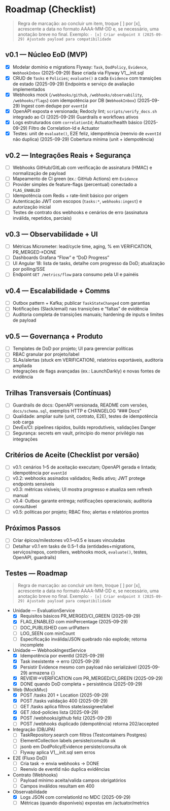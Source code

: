 # Roadmap (Checklist)

> Regra de marcação: ao concluir um item, troque [ ] por [x], acrescente a data no formato AAAA-MM-DD e, se necessário, uma anotação breve no final.
> Exemplo: `- [x] Criar endpoint X (2025-09-29) Ajustado payload para compatibilidade`

## v0.1 — Núcleo EoD (MVP)
- [x] Modelar domínio e migrations Flyway: `Task`, `DodPolicy`, `Evidence`, `WebhookInbox` (2025-09-29) Base criada via Flyway V1__init.sql
- [x] CRUD de `Tasks` e `Policies`; `evaluate()` a cada `Evidence` com transições de estado (2025-09-29) Endpoints e serviço de avaliação implementados
- [x] Webhooks mock (`/webhooks/github`, `/webhooks/observability`, `/webhooks/flags`) com idempotência por DB (`WebhookInbox`) (2025-09-29) Ingest com dedupe por `eventId`
- [x] OpenAPI exposta e versionada; Redocly lint; `scripts/verify_docs.sh` integrado ao CI (2025-09-29) Guardrails e workflows ativos
- [x] Logs estruturados com `correlationId`; Actuator/health básico (2025-09-29) Filtro de Correlation-Id e Actuator
- [x] Testes: unit de `evaluate()`, E2E feliz, idempotência (reenvio de `eventId` não duplica) (2025-09-29) Cobertura mínima (unit + idempotência)

## v0.2 — Integrações Reais + Segurança
- [ ] Webhooks GitHub/GitLab com verificação de assinatura (HMAC) e normalização de payload
- [ ] Mapeamento de CI green (ex.: GitHub Actions) em `Evidence`
- [ ] Provider simples de feature-flags (percentual) conectado a `FLAG_ENABLED`
- [ ] Idempotência com Redis + rate-limit básico por origem
- [ ] Autenticação JWT com escopos (`tasks:*`, `webhooks:ingest`) e autorização inicial
- [ ] Testes de contrato dos webhooks e cenários de erro (assinatura inválida, repetidos, parciais)

## v0.3 — Observabilidade + UI
- [ ] Métricas Micrometer: lead/cycle time, aging, % em VERIFICATION, PR_MERGED→DONE
- [ ] Dashboards Grafana “Flow” e “DoD Progress”
- [ ] UI Angular 18: lista de tasks, detalhe com progresso da DoD; atualização por polling/SSE
- [ ] Endpoint `GET /metrics/flow` para consumo pela UI e painéis

## v0.4 — Escalabilidade + Comms
- [ ] Outbox pattern + Kafka; publicar `TaskStateChanged` com garantias
- [ ] Notificações (Slack/email) nas transições e “faltas” de evidência
- [ ] Auditoria completa de transições manuais; hardening de inputs e limites de payload

## v0.5 — Governança + Produto
- [ ] Templates de DoD por projeto; UI para gerenciar políticas
- [ ] RBAC granular por projeto/label
- [ ] SLAs/alertas (stuck em VERIFICATION), relatórios exportáveis, auditoria ampliada
- [ ] Integrações de flags avançadas (ex.: LaunchDarkly) e novas fontes de evidência

## Trilhas Transversais (Contínuas)
- [ ] Guardrails de docs: OpenAPI versionada, README com versões, `docs/schema.sql`, exemplos HTTP e CHANGELOG “### Docs”
- [ ] Qualidade: ampliar suite (unit, contrato, E2E), testes de idempotência sob carga
- [ ] DevEx/CI: pipelines rápidos, builds reprodutíveis, validações Danger
- [ ] Segurança: secrets em vault, princípio do menor privilégio nas integrações

## Critérios de Aceite (Checklist por versão)
- [ ] v0.1: cenários 1–5 de aceitação executam; OpenAPI gerada e lintada; idempotência por `eventId`
- [ ] v0.2: webhooks assinados validados; Redis ativo; JWT protege endpoints sensíveis
- [ ] v0.3: métricas visíveis; UI mostra progresso e atualiza sem refresh manual
- [ ] v0.4: Outbox garante entrega; notificações operacionais; auditoria consultável
- [ ] v0.5: políticas por projeto; RBAC fino; alertas e relatórios prontos

## Próximos Passos
- [ ] Criar épicos/milestones v0.1–v0.5 e issues vinculadas
- [ ] Detalhar v0.1 em tasks de 0.5–1 dia (entidades+migrations, serviços/repos, controllers, webhooks mock, `evaluate()`, testes, OpenAPI, guardrails)

## Testes — Roadmap

> Regra de marcação: ao concluir um item, troque [ ] por [x], acrescente a data no formato AAAA-MM-DD e, se necessário, uma anotação breve no final.
> Exemplo: `- [x] Criar endpoint X (2025-09-29) Ajustado payload para compatibilidade`

- Unidade — EvaluationService
  - [x] Requisitos básicos PR_MERGED/CI_GREEN (2025-09-29)
  - [x] FLAG_ENABLED com minPercentage (2025-09-29)
  - [ ] DOC_PUBLISHED com urlPattern
  - [ ] LOG_SEEN com minCount
  - [ ] Especificação inválida/JSON quebrado não explode; retorna incomplete

- Unidade — WebhookIngestService
  - [x] Idempotência por eventId (2025-09-29)
  - [x] Task inexistente → erro (2025-09-29)
  - [x] Persistir Evidence mesmo com payload não serializável (2025-09-29) armazena `{}`
  - [x] REVIEW→VERIFICATION com PR_MERGED/CI_GREEN (2025-09-29)
  - [x] DONE quando DoD completa + persistência (2025-09-29)

- Web (MockMvc)
  - [x] POST /tasks 201 + Location (2025-09-29)
  - [x] POST /tasks validação 400 (2025-09-29)
  - [ ] GET /tasks aplica filtros state/assignee/label
  - [x] GET /dod-policies lista (2025-09-29)
  - [x] POST /webhooks/github feliz (2025-09-29)
  - [ ] POST /webhooks duplicado (idempotência) retorna 202/accepted

- Integração (DB/JPA)
  - [ ] TaskRepository.search com filtros (Testcontainers Postgres)
  - [ ] ElementCollection labels persiste/consulta ok
  - [ ] jsonb em DodPolicy/Evidence persiste/consulta ok
  - [ ] Flyway aplica V1__init.sql sem erros

- E2E (Fluxo DoD)
  - [ ] Cria task → envia webhooks → DONE
  - [ ] Reenvio de eventId não duplica evidências

- Contrato (Webhooks)
  - [ ] Payload mínimo aceita/valida campos obrigatórios
  - [ ] Campos inválidos resultam em 400

- Observabilidade
  - [x] Logs JSON com correlationId no MDC (2025-09-29)
  - [ ] Métricas (quando disponíveis) expostas em /actuator/metrics
